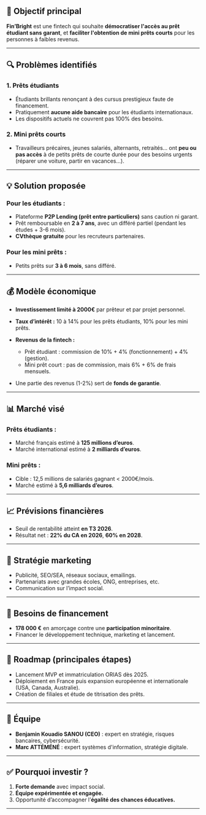 

## 🎯 Objectif principal

**Fin’Bright** est une fintech qui souhaite **démocratiser l'accès au prêt étudiant sans garant**, et **faciliter l'obtention de mini prêts courts** pour les personnes à faibles revenus.

---

## 🔍 Problèmes identifiés

### 1. **Prêts étudiants**

* Étudiants brillants renonçant à des cursus prestigieux faute de financement.
* Pratiquement **aucune aide bancaire** pour les étudiants internationaux.
* Les dispositifs actuels ne couvrent pas 100% des besoins.

### 2. **Mini prêts courts**

* Travailleurs précaires, jeunes salariés, alternants, retraités... ont **peu ou pas accès** à de petits prêts de courte durée pour des besoins urgents (réparer une voiture, partir en vacances…).

---

## 💡 Solution proposée

### Pour les étudiants :

* Plateforme **P2P Lending (prêt entre particuliers)** sans caution ni garant.
* Prêt remboursable en **2 à 7 ans**, avec un différé partiel (pendant les études + 3-6 mois).
* **CVthèque gratuite** pour les recruteurs partenaires.

### Pour les mini prêts :

* Petits prêts sur **3 à 6 mois**, sans différé.

---

## 💰 Modèle économique

* **Investissement limité à 2000€** par prêteur et par projet personnel.
* **Taux d’intérêt :** 10 à 14% pour les prêts étudiants, 10% pour les mini prêts.
* **Revenus de la fintech :**

  * Prêt étudiant : commission de 10% + 4% (fonctionnement) + 4% (gestion).
  * Mini prêt court : pas de commission, mais 6% + 6% de frais mensuels.
* Une partie des revenus (1-2%) sert de **fonds de garantie**.

---

## 📊 Marché visé

### Prêts étudiants :

* Marché français estimé à **125 millions d’euros**.
* Marché international estimé à **2 milliards d’euros**.

### Mini prêts :

* Cible : 12,5 millions de salariés gagnant < 2000€/mois.
* Marché estimé à **5,6 milliards d’euros**.

---

## 📈 Prévisions financières

* Seuil de rentabilité atteint **en T3 2026**.
* Résultat net : **22% du CA en 2026**, **60% en 2028**.

---

## 📢 Stratégie marketing

* Publicité, SEO/SEA, réseaux sociaux, emailings.
* Partenariats avec grandes écoles, ONG, entreprises, etc.
* Communication sur l’impact social.

---

## 🚀 Besoins de financement

* **178 000 €** en amorçage contre une **participation minoritaire**.
* Financer le développement technique, marketing et lancement.

---

## 📅 Roadmap (principales étapes)

* Lancement MVP et immatriculation ORIAS dès 2025.
* Déploiement en France puis expansion européenne et internationale (USA, Canada, Australie).
* Création de filiales et étude de titrisation des prêts.

---

## 👥 Équipe

* **Benjamin Kouadio SANOU (CEO)** : expert en stratégie, risques bancaires, cybersécurité.
* **Marc ATTÉMÉNÉ** : expert systèmes d'information, stratégie digitale.

---

## ✅ Pourquoi investir ?

1. **Forte demande** avec impact social.
2. **Équipe expérimentée et engagée.**
3. Opportunité d’accompagner l’**égalité des chances éducatives.**

---
